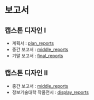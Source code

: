 # 보고서

## 캡스톤 디자인 I

- 계획서 : [plan_reports](../src/report/%EC%BA%A1%EC%8A%A4%ED%86%A4%EB%94%94%EC%9E%90%EC%9D%B8I_%EA%B3%84%ED%9A%8D%EC%84%9C_%EC%98%A8%EB%9D%BC%EC%9D%B8%20%ED%95%99%EC%8A%B5%20%EC%BB%A4%EB%AE%A4%EB%8B%88%ED%8B%B0%20%EC%9A%B4%EC%98%81%EA%B3%BC%20%EA%B4%80%EB%A6%AC%EB%A5%BC%20%EC%9C%84%ED%95%9C%20%ED%94%8C%EB%9E%AB%ED%8F%BC%20%EA%B0%9C%EB%B0%9C_%EC%97%84%EC%A7%84%EC%8B%9D%EC%9C%A0%EC%84%B1%ED%98%84%EC%A1%B0%EC%98%81%EB%A1%9D.hwp)
- 중간 보고서 : [middle_reports](../src/report/%EC%BA%A1%EC%8A%A4%ED%86%A4%EB%94%94%EC%9E%90%EC%9D%B8I%20%EC%A4%91%EA%B0%84%EB%B3%B4%EA%B3%A0%EC%84%9C_%EC%97%84%EC%A7%84%EC%8B%9D%EC%9C%A0%EC%84%B1%ED%98%84%EC%A1%B0%EC%98%81%EB%A1%9D.hwp)
- 기말 보고서 : [final_reports](../src/report/%EC%BA%A1%EC%8A%A4%ED%86%A4%EB%94%94%EC%9E%90%EC%9D%B8I_%EC%B5%9C%EC%A2%85%EB%B3%B4%EA%B3%A0%EC%84%9C_%EC%97%84%EC%A7%84%EC%8B%9D%EC%9C%A0%EC%84%B1%ED%98%84%EC%A1%B0%EC%98%81%EB%A1%9D.hwp)

## 캡스톤 디자인 II

- 중간 보고서 : [middle_reports](<../src/report/%EC%BA%A1%EC%8A%A4%ED%86%A4%EB%94%94%EC%9E%90%EC%9D%B8II%20%EC%A4%91%EA%B0%84%20%EC%A0%90%EA%B2%80-%EA%B2%80%ED%86%A0%20(1).hwp>)
- 정보기술대학 작품전시 : [display_reports](../src//report/%EC%9E%91%ED%92%88%EC%A0%84%EC%8B%9C%ED%9A%8C%20%EA%B2%B0%EA%B3%BC%20%EB%B3%B4%EA%B3%A0%EC%84%9C_%EC%97%84%EC%A7%84%EC%8B%9D%EC%9C%A0%EC%84%B1%ED%98%84%EC%A1%B0%EC%98%81%EB%A1%9D.hwp)
